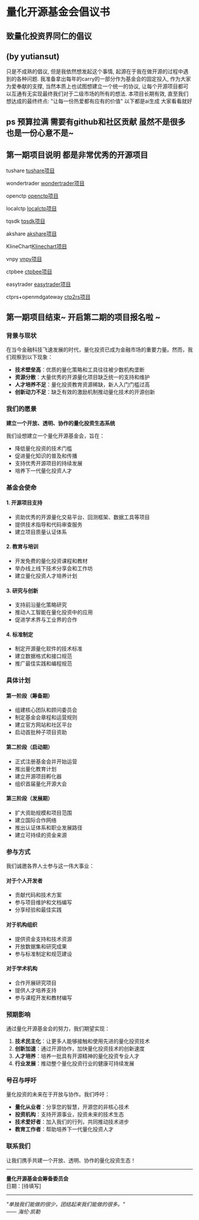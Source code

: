 # 量化开源基金会倡议书

## 致量化投资界同仁的倡议


## (by yutiansut)

只是不成熟的倡议, 但是我依然想发起这个事情, 起源在于我在做开源的过程中遇到的各种问题. 我准备拿出每年的carry的一部分作为基金会的固定投入, 作为大家为爱奉献的支撑, 当然本质上也试图想建立一个统一的协议, 让每个开源项目都可以互通有无实现最终我们对于二级市场的所有的想法. 本项目长期有效, 直至我们想达成的最终终点: "让每一份热爱都有应有的价值" 以下都是ai生成 大家看看就好



## ps 预算拉满 需要有github和社区贡献 虽然不是很多 也是一份心意不是~


## 第一期项目说明 都是非常优秀的开源项目


tushare [tushare项目](https://github.com/waditu/tushare)

wondertrader [wondertrader项目](https://github.com/wondertrader/wondertrader)

openctp [openctp项目](https://github.com/openctp/openctp)

localctp [localctp项目](https://github.com/dearleeyoung/LocalCTP)

tqsdk [tqsdk项目](https://github.com/shinnytech/tqsdk-python)

akshare [akshare项目](https://github.com/akfamily/akshare)

KlineChart[Klinechart项目](https://github.com/klinecharts/KLineChart)

vnpy [vnpy项目](https://github.com/vnpy/vnpy)

ctpbee [ctpbee项目](https://github.com/ctpbee/ctpbee)

easytrader [easytrader项目](https://github.com/shidenggui/easytrader)

ctprs+openmdgateway [ctp2rs项目](https://github.com/pseudocodes/ctp2rs)


## 第一期项目结束~ 开启第二期的项目报名啦  ~




### 背景与现状

在当今金融科技飞速发展的时代，量化投资已成为金融市场的重要力量。然而，我们观察到以下现象：

- **技术壁垒高**：优质的量化策略和工具往往被少数机构垄断
- **资源分散**：大量优秀的开源量化项目缺乏统一的支持和维护
- **人才培养不足**：量化投资教育资源稀缺，新人入门门槛过高
- **创新动力不足**：缺乏有效的激励机制推动量化技术的开源创新

### 我们的愿景

**建立一个开放、透明、协作的量化投资生态系统**

我们设想建立一个量化开源基金会，旨在：
- 降低量化投资的技术门槛
- 促进量化知识的普及和传播
- 支持优秀开源项目的持续发展
- 培养下一代量化投资人才

### 基金会使命

#### 1. 开源项目支持
- 资助优秀的开源量化交易平台、回测框架、数据工具等项目
- 提供技术指导和代码审查服务
- 建立项目质量认证体系

#### 2. 教育与培训
- 开发免费的量化投资课程和教材
- 举办线上线下技术分享会和工作坊
- 建立量化投资人才培养计划

#### 3. 研究与创新
- 支持前沿量化策略研究
- 推动人工智能在量化投资中的应用
- 促进学术界与工业界的合作

#### 4. 标准制定
- 制定开源量化软件的技术标准
- 建立数据格式和接口规范
- 推广最佳实践和编程规范

### 具体计划

#### 第一阶段（筹备期）
- 组建核心团队和顾问委员会
- 制定基金会章程和运营规则
- 建立官方网站和社区平台
- 启动首批种子项目资助

#### 第二阶段（启动期）
- 正式注册基金会并开始运营
- 推出量化教育计划
- 建立开源项目孵化器
- 组织首届量化开源大会

#### 第三阶段（发展期）
- 扩大资助规模和项目范围
- 建立国际合作网络
- 推出认证体系和职业发展路径
- 建立可持续的资金来源

### 参与方式

我们诚邀各界人士参与这一伟大事业：

#### 对于个人开发者
- 贡献代码和技术方案
- 参与项目维护和文档编写
- 分享经验和最佳实践

#### 对于机构组织
- 提供资金支持和技术资源
- 开放数据集和研究成果
- 参与标准制定和规范建设

#### 对于学术机构
- 合作开展研究项目
- 提供人才培养支持
- 参与课程开发和教材编写

### 预期影响

通过量化开源基金会的努力，我们期望实现：

1. **技术民主化**：让更多人能够接触和使用先进的量化投资技术
2. **创新加速**：通过开源协作，加快量化投资技术的创新速度
3. **人才培养**：培养一批具有开源精神的量化投资专业人才
4. **行业发展**：推动整个量化投资行业的健康可持续发展

### 号召与呼吁

量化投资的未来在于开放与协作。我们呼吁：

- **量化从业者**：分享您的智慧，开源您的非核心技术
- **投资机构**：支持开源事业，投资未来的技术生态
- **技术爱好者**：加入我们的行列，共同推动技术进步
- **教育工作者**：帮助培养下一代量化投资人才

### 联系我们

让我们携手共建一个开放、透明、协作的量化投资生态！

---

**量化开源基金会筹备委员会**  
日期：[待填写]

---

*"单独我们能做的很少，团结起来我们能做的很多。"*  
*—— 海伦·凯勒*
